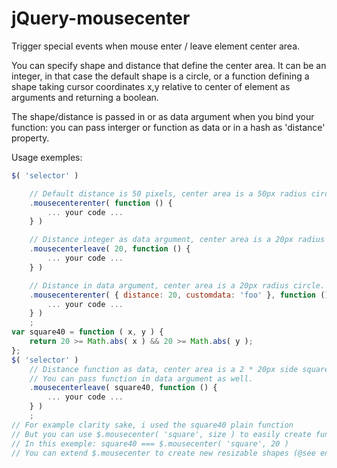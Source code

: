 jQuery-mousecenter
==================

Trigger special events when mouse enter / leave element center area.

You can specify shape and distance that define the center area. 
It can be an integer, in that case the default shape is a circle,
or a function defining a shape taking cursor coordinates x,y 
relative to center of element as arguments and returning a boolean.

The shape/distance is passed in or as data argument when you bind your function: 
you can pass interger or function as data or in a hash as 'distance' property.

Usage exemples:
```javascript
$( 'selector' )

	// Default distance is 50 pixels, center area is a 50px radius circle.
	.mousecenterenter( function () {
		... your code ...
	} )

	// Distance integer as data argument, center area is a 20px radius circle.
	.mousecenterleave( 20, function () {
		... your code ...
	} )

	// Distance in data argument, center area is a 20px radius circle.
	.mousecenterenter( { distance: 20, customdata: 'foo' }, function () {
		... your code ...
	} )
	;
var square40 = function ( x, y ) {
	return 20 >= Math.abs( x ) && 20 >= Math.abs( y );
};
$( 'selector' )
	// Distance function as data, center area is a 2 * 20px side square.
	// You can pass function in data argument as well.
	.mousecenterleave( square40, function () {
		... your code ...
	} )
	;
// For example clarity sake, i used the square40 plain function
// But you can use $.mousecenter( 'square', size ) to easily create function for various "square size",
// In this exemple: square40 === $.mousecenter( 'square', 20 )
// You can extend $.mousecenter to create new resizable shapes (@see end of jquery.mousecenter.js)

```
